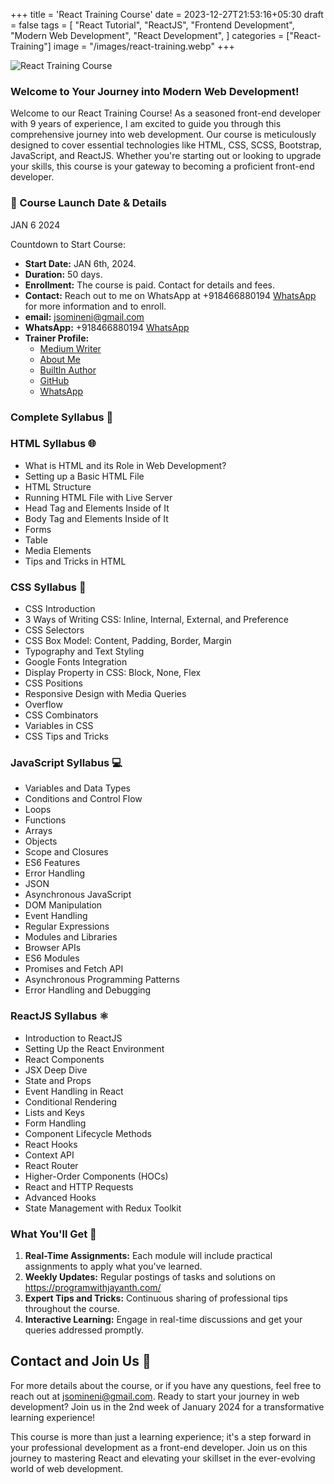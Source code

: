 +++
title = 'React Training Course'
date = 2023-12-27T21:53:16+05:30
draft = false
tags = [
    "React Tutorial",
    "ReactJS",
    "Frontend Development",
    "Modern Web Development",
    "React Development",
]
categories = ["React-Training"]
image = "/images/react-training.webp"
+++

![React Training Course](/images/react-training.webp)

### Welcome to Your Journey into Modern Web Development!

Welcome to our React Training Course! As a seasoned front-end developer with 9 years of experience, I am excited to guide you through this comprehensive journey into web development. Our course is meticulously designed to cover essential technologies like HTML, CSS, SCSS, Bootstrap, JavaScript, and ReactJS. Whether you're starting out or looking to upgrade your skills, this course is your gateway to becoming a proficient front-end developer.

### 📅 Course Launch Date & Details

<div class="calendar-date">
    <span class="month">JAN</span>
    <span class="day">6</span>
    <span class="year">2024</span>
</div>
<div id="countdown">
    <p>Countdown to Start Course:</p>
    <span id="timer"></span>
</div>

<script>
    // Set the date we're counting down to
    var countDownDate = new Date("Jan 6, 2024 00:00:00").getTime();

    // Update the count down every 1 second
    var x = setInterval(function() {

        // Get today's date and time
        var now = new Date().getTime();

        // Find the distance between now and the count down date
        var distance = countDownDate - now;

        // Time calculations for days, hours, minutes and seconds
        var days = Math.floor(distance / (1000 * 60 * 60 * 24));
        var hours = Math.floor((distance % (1000 * 60 * 60 * 24)) / (1000 * 60 * 60));
        var minutes = Math.floor((distance % (1000 * 60 * 60)) / (1000 * 60));
        var seconds = Math.floor((distance % (1000 * 60)) / 1000);

        // Display the result in the element with id="timer"
       document.getElementById("timer").innerHTML = "<span class='countdown-part days'>" + days + "d</span> <span class='countdown-part hours'>" + hours + "h</span> <span class='countdown-part minutes'>" + minutes + "m</span> <span class='countdown-part seconds'>" + seconds + "s</span>";


        // If the countdown is over, display a message
        if (distance < 0) {
            clearInterval(x);
            document.getElementById("timer").innerHTML = "The course has started!";
        }
    }, 1000);
</script>

- **Start Date:** JAN 6th, 2024.
- **Duration:** 50 days.
- **Enrollment:** The course is paid. Contact for details and fees.
- **Contact:** Reach out to me on WhatsApp at +918466880194 [WhatsApp](https://wa.me/+918466880194) for more information and to enroll.
- **email:** [jsomineni@gmail.com](mailto:jsomineni@gmail.com)
- **WhatsApp:** +918466880194 [WhatsApp](https://wa.me/+918466880194)
- **Trainer Profile:**
  - [Medium Writer](https://medium.com/@jsomineni)
  - [About Me](https://programwithjayanth.com/about/)
  - [BuiltIn Author](https://builtin.com/authors/jayanth-somineni)
  - [GitHub](https://github.com/jayanthbabu123)
  - [WhatsApp](https://wa.me/+918466880194)

### Complete Syllabus 📖

### HTML Syllabus 🌐

- What is HTML and its Role in Web Development?
- Setting up a Basic HTML File
- HTML Structure
- Running HTML File with Live Server
- Head Tag and Elements Inside of It
- Body Tag and Elements Inside of It
- Forms
- Table
- Media Elements
- Tips and Tricks in HTML

### CSS Syllabus 🎨

- CSS Introduction
- 3 Ways of Writing CSS: Inline, Internal, External, and Preference
- CSS Selectors
- CSS Box Model: Content, Padding, Border, Margin
- Typography and Text Styling
- Google Fonts Integration
- Display Property in CSS: Block, None, Flex
- CSS Positions
- Responsive Design with Media Queries
- Overflow
- CSS Combinators
- Variables in CSS
- CSS Tips and Tricks

### JavaScript Syllabus 💻

- Variables and Data Types
- Conditions and Control Flow
- Loops
- Functions
- Arrays
- Objects
- Scope and Closures
- ES6 Features
- Error Handling
- JSON
- Asynchronous JavaScript
- DOM Manipulation
- Event Handling
- Regular Expressions
- Modules and Libraries
- Browser APIs
- ES6 Modules
- Promises and Fetch API
- Asynchronous Programming Patterns
- Error Handling and Debugging

### ReactJS Syllabus ⚛️

- Introduction to ReactJS
- Setting Up the React Environment
- React Components
- JSX Deep Dive
- State and Props
- Event Handling in React
- Conditional Rendering
- Lists and Keys
- Form Handling
- Component Lifecycle Methods
- React Hooks
- Context API
- React Router
- Higher-Order Components (HOCs)
- React and HTTP Requests
- Advanced Hooks
- State Management with Redux Toolkit

### What You'll Get 🎁

1. **Real-Time Assignments:** Each module will include practical assignments to apply what you've learned.
2. **Weekly Updates:** Regular postings of tasks and solutions on https://programwithjayanth.com/
3. **Expert Tips and Tricks:** Continuous sharing of professional tips throughout the course.
4. **Interactive Learning:** Engage in real-time discussions and get your queries addressed promptly.

## Contact and Join Us 📧

For more details about the course, or if you have any questions, feel free to reach out at jsomineni@gmail.com. Ready to start your journey in web development? Join us in the 2nd week of January 2024 for a transformative learning experience!

This course is more than just a learning experience; it's a step forward in your professional development as a front-end developer. Join us on this journey to mastering React and elevating your skillset in the ever-evolving world of web development.
